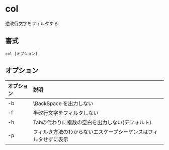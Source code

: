 # col

逆改行文字をフィルタする

## 書式

```
col [オプション]
```

## オプション

|オプション|説明|
|:--|:--|
|-b|\BackSpace を出力しない|
|-f|半改行文字をフィルタしない|
|-h|Tabの代わりに複数の空白を出力しない(デフォルト)|
|-p|フィルタ方法のわからないエスケープシーケンスはフィルタせずに表示|

